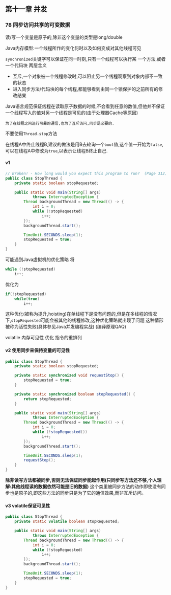 ## 第十一章 并发

### 78 同步访问共享的可变数据

读/写一个变量是原子的,除非这个变量的类型是long/double

Java内存模型:一个线程所作的变化何时以及如何变成对其他线程可见

`synchronized`关键字可以保证在同一时刻,只有一个线程可以执行某
一个方法,或者一个代码块
两层含义
- 互斥,一个对象被一个线程修改时,可以阻止另一个线程观察到对象内部不一致的状态
- 进入同步方法/代码块的每个线程,都能够看到由同一个锁保护的之前所有的修改结果

Java语言规范保证线程在读取原子数据的时候,不会看到任意的数值,但他并不保证一个线程写入的值对另一个线程是可见的(由于处理器Cache等原因)

```
为了在线程之间进行可靠的通信,也为了互斥访问,同步是必要的.
```

不要使用`Thread.stop`方法

在线程A中终止线程B,建议的做法是用B去轮询一个`bool`值,这个值一开始为`false`,可以在线程A中修改为`true`,以表示让线程B终止自己.

#### v1

```java
// Broken! - How long would you expect this program to run?  (Page 312)
public class StopThread {
    private static boolean stopRequested;

    public static void main(String[] args)
            throws InterruptedException {
        Thread backgroundThread = new Thread(() -> {
            int i = 0;
            while (!stopRequested)
                i++;
        });
        backgroundThread.start();

        TimeUnit.SECONDS.sleep(1);
        stopRequested = true;
    }
}
```
可能遇到Java虚拟机的优化策略
将
```java
while (!stopRequested)
    i++;
```
优化为
```java
if(!stopRequested)
    while(true)
        i++;
```
这种优化(被称为提升,hoisting)在单线程下是没有问题的,但是在多线程的情况下,`stopRequested`可能会被其他的线程修改,这种优化策略就出现了问题
这种情形被称为活性失败(具体参见Java并发编程实战)
(编译原理QAQ)

volatile 内存可见性 优化 指令的重排列

#### v2 使用同步来保持变量的可见性
```java
public class StopThread {
    private static boolean stopRequested;

    private static synchronized void requestStop() {
        stopRequested = true;
    }

    private static synchronized boolean stopRequested() {
        return stopRequested;
    }

    public static void main(String[] args)
            throws InterruptedException {
        Thread backgroundThread = new Thread(() -> {
            int i = 0;
            while (!stopRequested())
                i++;
        });
        backgroundThread.start();

        TimeUnit.SECONDS.sleep(1);
        requestStop();
    }
}  
```

**除非读写方法都被同步,否则无法保证同步能起作用(只同步写方法还不够,个人理解:其他线程读的数据依然可能是旧的数据)**
这个类里被同步方法的动作即使没有同步也是原子的,即这些方法的同步只是为了它的通信效果,而非互斥访问。

#### v3 volatile保证可见性
```java
public class StopThread {
    private static volatile boolean stopRequested;

    public static void main(String[] args)
            throws InterruptedException {
        Thread backgroundThread = new Thread(() -> {
            int i = 0;
            while (!stopRequested)
                i++;
        });
        backgroundThread.start();

        TimeUnit.SECONDS.sleep(1);
        stopRequested = true;
    }
}
```
